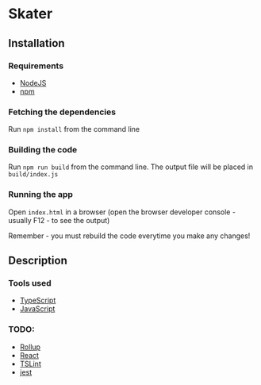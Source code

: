 # Skater

## Installation

### Requirements
- [NodeJS](https://nodejs.org/)
- [npm](https://www.npmjs.com/)

### Fetching the dependencies
Run `npm install` from the command line

### Building the code
Run `npm run build` from the command line. The output file will be placed in `build/index.js`

### Running the app
Open `index.html` in a browser (open the browser developer console - usually F12 - to see the output)

Remember - you must rebuild the code everytime you make any changes!

## Description

### Tools used
- [TypeScript](https://www.typescriptlang.org/)
- [JavaScript](https://developer.mozilla.org/en-US/docs/Web/javascript)

### TODO:
- [Rollup](https://rollupjs.org/guide/en)
- [React](https://reactjs.org/)
- [TSLint](https://palantir.github.io/tslint/)
- [jest](http://jestjs.io/)